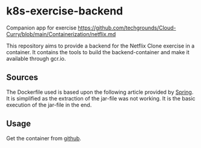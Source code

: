 # k8s-exercise-backend
Companion app for exercise https://github.com/techgrounds/Cloud-Curry/blob/main/Containerization/netflix.md

This repository aims to provide a backend for the Netflix Clone exercise in a container. It contains the tools to build the backend-container and make it available through gcr.io.

## Sources
The Dockerfile used is based upon the following article provided by [Spring](https://spring.io/guides/topicals/spring-boot-docker/#_multi_stage_build). It is simplified as the extraction of the jar-file was not working. It is the basic execution of the jar-file in the end.

## Usage

Get the container from [github](ghcr.io/techgrounds/n5xc-backend).

